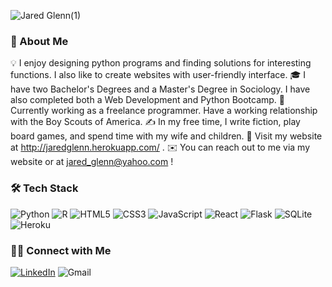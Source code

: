 ![Jared Glenn(1)](https://user-images.githubusercontent.com/38020231/220703863-4e16c1c4-a577-4837-bda2-097a0b6ec100.png)

### 🌟 About Me

💡  I enjoy designing python programs and finding solutions for interesting functions. I also like to create websites with user-friendly interface.
🎓  I have two Bachelor's Degrees and a Master's Degree in Sociology. I have also completed both a Web Development and Python Bootcamp.
🏢  Currently working as a freelance programmer. Have a working relationship with the Boy Scouts of America.
✍️  In my free time, I write fiction, play board games, and spend time with my wife and children.
🌱  Visit my website at http://jaredglenn.herokuapp.com/ .
✉️  You can reach out to me via my website or at jared_glenn@yahoo.com !


### 🛠 Tech Stack

![Python](https://img.shields.io/badge/python-3670A0?style=for-the-badge&logo=python&logoColor=ffdd54)
![R](https://img.shields.io/badge/r-%23276DC3.svg?style=for-the-badge&logo=r&logoColor=white)
![HTML5](https://img.shields.io/badge/HTML5-E34F26?style=for-the-badge&logo=html5&logoColor=white)
![CSS3](https://img.shields.io/badge/CSS3-1572B6?style=for-the-badge&logo=css3&logoColor=white)
![JavaScript](https://img.shields.io/badge/javascript-%23323330.svg?style=for-the-badge&logo=javascript&logoColor=%23F7DF1E)
![React](https://img.shields.io/badge/React-20232A?style=for-the-badge&logo=react&logoColor=61DAFB)
![Flask](https://img.shields.io/badge/flask-%23000.svg?style=for-the-badge&logo=flask&logoColor=white)
![SQLite](https://img.shields.io/badge/SQLite-07405E?style=for-the-badge&logo=sqlite&logoColor=white)
![Heroku](https://img.shields.io/badge/heroku-%23430098.svg?style=for-the-badge&logo=heroku&logoColor=white)


### 🤝🏻 Connect with Me

[![LinkedIn](https://img.shields.io/badge/linkedin-%230077B5.svg?style=for-the-badge&logo=linkedin&logoColor=white)](https://www.linkedin.com/in/jared-r-l-glenn/)
![Gmail](https://img.shields.io/badge/jared_glenn@yahoo.com-D14836?style=for-the-badge&logo=gmail&logoColor=white)
